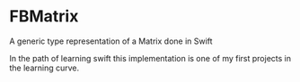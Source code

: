 FBMatrix
========

A generic type representation of a Matrix done in Swift

In the path of learning swift this implementation is one of my first projects in the learning curve.
